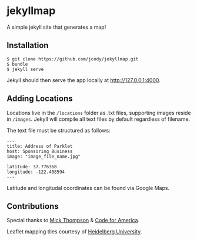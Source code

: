 jekyllmap
=========

A simple jekyll site that generates a map!

Installation
-------------
    $ git clone https://github.com/jcody/jekyllmap.git
    $ bundle
    $ jekyll serve

Jekyll should then serve the app locally at http://127.0.0.1:4000.

Adding Locations
-----------------
Locations live in the `/locations` folder as .txt files, supporting images reside in `/images`. Jekyll will compile all text files by default regardless of filename.

The text file must be structured as follows:

    ---
    title: Address of Parklet
    host: Sponsoring Business
    image: "image_file_name.jpg"

    latitude: 37.776368
    longitude: -122.408594
    ---

Latitude and longitudal coordinates can be found via Google Maps.

Contributions
-------------
Special thanks to [Mick Thompson](https://github.com/mick) & [Code for America](https://www.codeforamerica.org/).

Leaflet mapping tiles courtesy of [Heidelberg University](http://korona.geog.uni-heidelberg.de/).
